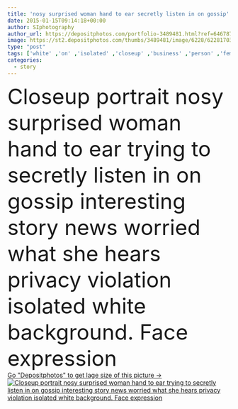 ```yaml
---
title: 'nosy surprised woman hand to ear secretly listen in on gossip'
date: 2015-01-15T09:14:18+00:00
author: SIphotography
author_url: https://depositphotos.com/portfolio-3489481.html?ref=64678756
image: https://st2.depositphotos.com/thumbs/3489481/image/6228/62281703/api_thumb_450.jpg?forcejpeg=true
type: "post"
tags: ['white' ,'on' ,'isolated' ,'closeup' ,'business' ,'person' ,'female' ,'people' ,'portrait' ,'face' ,'black' ,'funny' ,'hand' ,'african' ,'emotion' ,'expression' ,'corporate' ,'news' ,'strong' ,'woman' ,'communication' ,'conversation' ,'sound' ,'information' ,'surprised' ,'attention' ,'american' ,'winner' ,'lady' ,'in' ,'spread' ,'listen' ,'amazed' ,'astonished' ,'report' ,'worker' ,'mature' ,'ear' ,'mother' ,'excited' ,'curious' ,'spy' ,'good' ,'wife' ,'nosy' ,'feeling' ,'Worried' ,'story' ,'reaction' ,'grapevine' ]
categories: 
  - story
---
```

<div aling="center">
            <font size="60"> Closeup portrait nosy surprised woman hand to ear trying to secretly listen in on gossip interesting story news worried what she hears privacy violation isolated white background. Face expression</font>   
</div>
<div>
    <a href='https://st2.depositphotos.com/thumbs/3489481/image/6228/62281703/api_thumb_450.jpg?forcejpeg=true?ref=64678756' target=_blank > Go "Depositphotos" to get lage size of this picture ->
        <img href='https://st2.depositphotos.com/thumbs/3489481/image/6228/62281703/api_thumb_450.jpg?forcejpeg=true?ref=64678756' src='https://st2.depositphotos.com/3489481/6228/i/950/depositphotos_62281703-stock-photo-nosy-surprised-woman-hand-to.jpg?forcejpeg=true' alt='Closeup portrait nosy surprised woman hand to ear trying to secretly listen in on gossip interesting story news worried what she hears privacy violation isolated white background. Face expression' >
    </a>
</div>
